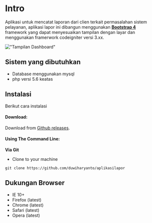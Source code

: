 Intro
============

Aplikasi untuk mencatat laporan dari clien terkait permasalahan sistem pelayanan, aplikasi lapor ini dibangun menggunakan **[Bootstrap 4](https://getbootstrap.com)** framework yang dapat menyesuaikan tampilan dengan layar dan menggunakan framerwork codeigniter versi 3.xx.


!["Tampilan Dashboard"](https://drive.google.com/file/d/10KdugIa5ISAy-ZsMIrNPlXohzEbvFluu/view?usp=sharing "Dashboard")


Sistem yang dibutuhkan 
------------------------------
- Database menggunakan mysql 
- php versi 5.6 keatas


Instalasi
------------
Berikut cara instalasi

#### Download:

Download from [Github releases](https://github.com/duwiharyanto/aplikasilapor).

#### Using The Command Line:

__Via Git__
- Clone to your machine
```
git clone https://github.com/duwiharyanto/aplikasilapor
```

Dukungan Browser
---------------
- IE 10+
- Firefox (latest)
- Chrome (latest)
- Safari (latest)
- Opera (latest)

